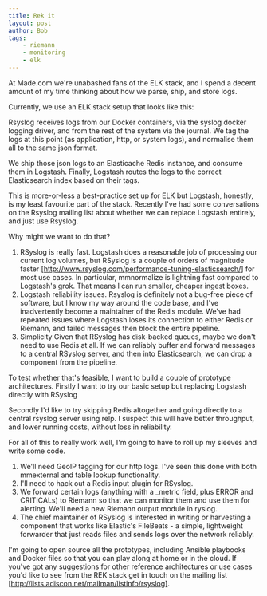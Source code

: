 ```yaml
---
title: Rek it
layout: post
author: Bob
tags:
    - riemann
    - monitoring
    - elk
---
```


At Made.com we're unabashed fans of the ELK stack, and I spend a decent amount of my
time thinking about how we parse, ship, and store logs.

Currently, we use an ELK stack setup that looks like this:

Rsyslog receives logs from our Docker containers, via the syslog docker logging driver,
and from the rest of the system via the journal. We tag the logs at this point (as
application, http, or system logs), and normalise them all to the same json format.

We ship those json logs to an Elasticache Redis instance, and consume them in Logstash.
Finally, Logstash routes the logs to the correct Elasticsearch index based on their
tags.

This is more-or-less a best-practice set up for ELK but Logstash, honestly, is my least
favourite part of the stack. Recently I've had some conversations on the Rsyslog mailing
list about whether we can replace Logstash entirely, and just use Rsyslog.

Why might we want to do that?

1.  RSyslog is really fast. Logstash does a reasonable job of processing our current log
    volumes, but RSyslog is a couple of orders of magnitude faster
    [http://www.rsyslog.com/performance-tuning-elasticsearch/] for most use cases. In
    particular, mmnormalize is lightning fast compared to Logstash's grok. That means I
    can run smaller, cheaper ingest boxes.
2.  Logstash reliability issues. Rsyslog is definitely not a bug-free piece of software,
    but I know my way around the code base, and I've inadvertently become a maintainer
    of the Redis module. We've had repeated issues where Logstash loses its connection
    to either Redis or Riemann, and failed messages then block the entire pipeline.
3.  Simplicity Given that RSyslog has disk-backed queues, maybe we don't need to use
    Redis at all. If we can reliably buffer and forward messages to a central RSyslog
    server, and then into Elasticsearch, we can drop a component from the pipeline.

To test whether that's feasible, I want to build a couple of prototype architectures.
Firstly I want to try our basic setup but replacing Logstash directly with RSyslog

Secondly I'd like to try skipping Redis altogether and going directly to a central
rsyslog server using relp. I suspect this will have better throughput, and lower running
costs, without loss in reliability.

For all of this to really work well, I'm going to have to roll up my sleeves and write
some code.

1.  We'll need GeoIP tagging for our http logs. I've seen this done with both mmexternal
    and table lookup functionality.
2.  I'll need to hack out a Redis input plugin for RSyslog.
3.  We forward certain logs (anything with a \_metric field, plus ERROR and CRITICALs)
    to Riemann so that we can monitor them and use them for alerting. We'll need a new
    Riemann output module in ryslog.
4.  The chief maintainer of RSyslog is interested in writing or harvesting a component
    that works like Elastic's FileBeats - a simple, lightweight forwarder that just
    reads files and sends logs over the network reliably.

I'm going to open source all the prototypes, including Ansible playbooks and Docker
files so that you can play along at home or in the cloud. If you've got any suggestions
for other reference architectures or use cases you'd like to see from the REK stack get
in touch on the mailing list [http://lists.adiscon.net/mailman/listinfo/rsyslog].
